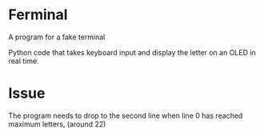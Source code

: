 # Ferminal
A program for a fake terminal

Python code that takes keyboard input and display the letter on an OLED in real time.

# Issue

The program needs to drop to the second line when line 0 has reached maximum letters, (around 22)
